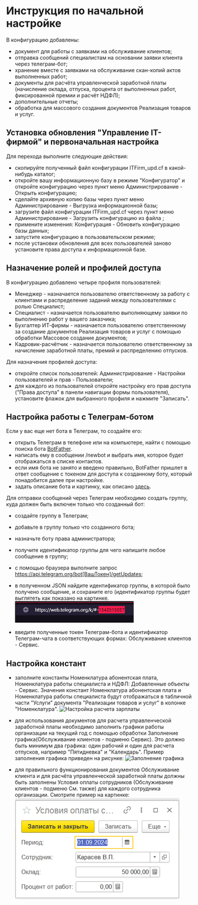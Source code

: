 # Инструкция по начальной настройке

В конфигурацию добавлены:
- документ для работы с заявками на обслуживание клиентов;
- отправка сообщений специалистам на основании заявки клиента через телеграм-бот;
- хранение вместе с заявками на обслуживание скан-копий актов выполненных работ;
- документы для расчёта управленческой заработной платы (начисление оклада, отпуска, процента от выполненных работ, фиксированной премии и расчёт НДФЛ);
- дополнительные отчеты;
- обработка для массового создания документов Реализация товаров и услуг.

## Установка обновления "Управление IT-фирмой" и первоначальная настройка

Для перехода выполните следующие действия:
- скопируйте полученный файл конфигурации ITFirm_upd.cf в какой-нибудь каталог;
- откройте вашу информационную базу в режиме "Конфигуратор" и откройте конфигурацию через пункт меню Администрирование - Открыть конфигурацию;
- сделайте архивную копию базы через пункт меню Администрирование - Выгрузка информационной базы;
- загрузите файл конфигурации ITFirm_upd.cf через пункт меню Администрирование - Загрузить конфигурацию из файла  ;
- примените изменения: Конфигурация - Обновить конфигурацию базы данных;
- запустите конфигурацию в пользовательском режиме;
- после установки обновления для всех пользователей заново установите права доступа к информационной базе.

## Назначение ролей и профилей доступа

В конфигурацию добавлено четыре профиля пользователей:
- Менеджер - назначается пользователю ответственному за работу с клиентами и распределение заданий между пользователями с ролью Специалист;
- Специалист - назначается пользователю выполняющему заявки по выполнению работ у вашего заказчика;
- Бухгалтер ИТ-фирмы - назначается пользователю ответственному за создание документов Реализация товаров и услуг с помощью обработки Массовое создание документов;
- Кадровик-расчётчик - назначается пользователю ответственному за начисление заработной платы, премий и распределению отпусков.

Для назначения профилей доступа:
- откройте список пользователей: Администрирование - Настройки пользователей и прав - Пользователи;
- для каждого из пользователей откройте настройку его прав доступа ("Права доступа" в панели навигации формы пользователя), установите флажок для выбранного профиля и нажмите "Записать".

## Настройка работы с Телеграм-ботом
Если у вас еще нет бота в Телеграм, то создайте его: 
- открыть Телеграм в телефоне или на компьютере, найти с помощью поиска бота [BotFather](https://telegram.me/BotFather).
- написать ему в сообщении /newbot и выбрать имя, которое будет отображаться в списке контактов.
- если имя бота не занято и введено правильно, BotFather пришлет в ответ сообщение с токеном для доступа к созданному боту, который понадобится далее при настройке.
- задать описание бота и картинку, как описано [здесь](https://tlgrm.ru/docs/bots#edit-settings).

Для отправки сообщений через Телеграм необходимо создать группу, куда должен быть включен только что созданный бот:
- создайте группу в Телеграм;
- добавьте в группу только что созданного бота;
- назначьте боту права администратора;
- получите идентификатор группы для чего напишите любое сообщение в группу;
- с помощью браузера выполните запрос https://api.telegram.org/bot[ВашТокен]/getUpdates;
- в полученном JSON найдите идентификатор группы, в которой было получено сообщение, и сохраните его (идентификатор группы будет выглятеть как показано на картинке. ![Идентификатор Группы](Content/pictures/1707119810167198537.jpg)

- введите полученные токен Телеграм-бота и идентификатор Телеграм-чата в соответствующих формах: Обслуживание клиентов - Сервис.

## Настройка констант

- заполните константы Номенклатура абонентская плата, Номенклатура работы специалиста и НДФЛ: Добавленные объекты - Сервис. Значения констант Номенклатура абонентская плата и Номенклатура работы специалиста будут отображаться в табличной части "Услуги" документа "Реализации товаров и услуг" в колонке "Номенклатура".
    ![Настройка расчета зарплаты](Content/pict/SalaryCalculation.png)

- для использования документов для расчета управленческой заработной платы необходимо заполнить графики работы организации на текущий год с помощью обработки Заполнение графика(Обслуживание клиентов - подменю Сервис). Это должно быть минимум два графика: один рабочий и один для расчета отпусков, например "Пятидневка" и "Календарь". Пример заполнения графика приведен на рисунке:
    ![Заполнение графика](Content/pict/FillTheGraph.png)
  
- для правильного функционирования документов Обслуживание клиента и для расчёта управленческой заработной платы должны быть заполнены Условия оплаты сотрудников (Обслуживание клиентов - подменю См. также) для каждого сотрудника организации. Смотрите пример на картинке:
    ![Условия оплаты сотрудников](Content/pictures/capture_20241106222237666.bmp)
